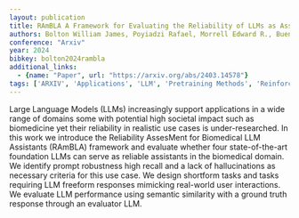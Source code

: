 ```yaml
---
layout: publication
title: RAmBLA A Framework for Evaluating the Reliability of LLMs as Assistants in the Biomedical Domain
authors: Bolton William James, Poyiadzi Rafael, Morrell Edward R., Bueno Gabriela Van Bergen Gonzalez, Goetz Lea
conference: "Arxiv"
year: 2024
bibkey: bolton2024rambla
additional_links:
  - {name: "Paper", url: "https://arxiv.org/abs/2403.14578"}
tags: ['ARXIV', 'Applications', 'LLM', 'Pretraining Methods', 'Reinforcement Learning', 'Security', 'Tools']
---
```

Large Language Models (LLMs) increasingly support applications in a wide range of domains some with potential high societal impact such as biomedicine yet their reliability in realistic use cases is under-researched. In this work we introduce the Reliability AssesMent for Biomedical LLM Assistants (RAmBLA) framework and evaluate whether four state-of-the-art foundation LLMs can serve as reliable assistants in the biomedical domain. We identify prompt robustness high recall and a lack of hallucinations as necessary criteria for this use case. We design shortform tasks and tasks requiring LLM freeform responses mimicking real-world user interactions. We evaluate LLM performance using semantic similarity with a ground truth response through an evaluator LLM.
